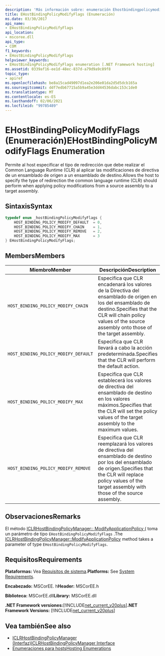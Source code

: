 ```yaml
---
description: 'Más información sobre: enumeración Ehostbindingpolicymodifyflags ('
title: EHostBindingPolicyModifyFlags (Enumeración)
ms.date: 03/30/2017
api_name:
- EHostBindingPolicyModifyFlags
api_location:
- mscoree.dll
api_type:
- COM
f1_keywords:
- EHostBindingPolicyModifyFlags
helpviewer_keywords:
- EHostBindingPolicyModifyFlags enumeration [.NET Framework hosting]
ms.assetid: 0339af16-ee1d-48ec-837d-a79d9a9c89f8
topic_type:
- apiref
ms.openlocfilehash: be8a15cad49097d1ea2e206e01da2d5d5dcb165a
ms.sourcegitcommit: ddf7edb67715a5b9a45e3dd44536dabc153c1de0
ms.translationtype: MT
ms.contentlocale: es-ES
ms.lasthandoff: 02/06/2021
ms.locfileid: "99785489"
---
```

# <a name="ehostbindingpolicymodifyflags-enumeration"></a><span data-ttu-id="b7ec8-103">EHostBindingPolicyModifyFlags (Enumeración)</span><span class="sxs-lookup"><span data-stu-id="b7ec8-103">EHostBindingPolicyModifyFlags Enumeration</span></span>

<span data-ttu-id="b7ec8-104">Permite al host especificar el tipo de redirección que debe realizar el Common Language Runtime (CLR) al aplicar las modificaciones de directiva de un ensamblado de origen a un ensamblado de destino.</span><span class="sxs-lookup"><span data-stu-id="b7ec8-104">Allows the host to specify the type of redirection the common language runtime (CLR) should perform when applying policy modifications from a source assembly to a target assembly.</span></span>  
  
## <a name="syntax"></a><span data-ttu-id="b7ec8-105">Sintaxis</span><span class="sxs-lookup"><span data-stu-id="b7ec8-105">Syntax</span></span>  
  
```cpp  
typedef enum _hostBindingPolicyModifyFlags {  
    HOST_BINDING_POLICY_MODIFY_DEFAULT  = 0,  
    HOST_BINDING_POLICY_MODIFY_CHAIN    = 1,  
    HOST_BINDING_POLICY_MODIFY_REMOVE   = 2,  
    HOST_BINDING_POLICY_MODIFY_MAX      = 3  
} EHostBindingPolicyModifyFlags;  
```  
  
## <a name="members"></a><span data-ttu-id="b7ec8-106">Members</span><span class="sxs-lookup"><span data-stu-id="b7ec8-106">Members</span></span>  
  
|<span data-ttu-id="b7ec8-107">Miembro</span><span class="sxs-lookup"><span data-stu-id="b7ec8-107">Member</span></span>|<span data-ttu-id="b7ec8-108">Descripción</span><span class="sxs-lookup"><span data-stu-id="b7ec8-108">Description</span></span>|  
|------------|-----------------|  
|`HOST_BINDING_POLICY_MODIFY_CHAIN`|<span data-ttu-id="b7ec8-109">Especifica que CLR encadenará los valores de la Directiva del ensamblado de origen en los del ensamblado de destino.</span><span class="sxs-lookup"><span data-stu-id="b7ec8-109">Specifies that the CLR will chain policy values of the source assembly onto those of the target assembly.</span></span>|  
|`HOST_BINDING_POLICY_MODIFY_DEFAULT`|<span data-ttu-id="b7ec8-110">Especifica que CLR llevará a cabo la acción predeterminada.</span><span class="sxs-lookup"><span data-stu-id="b7ec8-110">Specifies that the CLR will perform the default action.</span></span>|  
|`HOST_BINDING_POLICY_MODIFY_MAX`|<span data-ttu-id="b7ec8-111">Especifica que CLR establecerá los valores de directiva del ensamblado de destino en los valores máximos.</span><span class="sxs-lookup"><span data-stu-id="b7ec8-111">Specifies that the CLR will set the policy values of the target assembly to the maximum values.</span></span>|  
|`HOST_BINDING_POLICY_MODIFY_REMOVE`|<span data-ttu-id="b7ec8-112">Especifica que CLR reemplazará los valores de directiva del ensamblado de destino por los del ensamblado de origen.</span><span class="sxs-lookup"><span data-stu-id="b7ec8-112">Specifies that the CLR will replace policy values of the target assembly with those of the source assembly.</span></span>|  
  
## <a name="remarks"></a><span data-ttu-id="b7ec8-113">Observaciones</span><span class="sxs-lookup"><span data-stu-id="b7ec8-113">Remarks</span></span>  

 <span data-ttu-id="b7ec8-114">El método [ICLRHostBindingPolicyManager:: ModifyApplicationPolicy (](iclrhostbindingpolicymanager-modifyapplicationpolicy-method.md) toma un parámetro de tipo `EHostBindingPolicyModifyFlags` .</span><span class="sxs-lookup"><span data-stu-id="b7ec8-114">The [ICLRHostBindingPolicyManager::ModifyApplicationPolicy](iclrhostbindingpolicymanager-modifyapplicationpolicy-method.md) method takes a parameter of type `EHostBindingPolicyModifyFlags`.</span></span>  
  
## <a name="requirements"></a><span data-ttu-id="b7ec8-115">Requisitos</span><span class="sxs-lookup"><span data-stu-id="b7ec8-115">Requirements</span></span>  

 <span data-ttu-id="b7ec8-116">**Plataformas:** Vea [Requisitos de sistema](../../get-started/system-requirements.md).</span><span class="sxs-lookup"><span data-stu-id="b7ec8-116">**Platforms:** See [System Requirements](../../get-started/system-requirements.md).</span></span>  
  
 <span data-ttu-id="b7ec8-117">**Encabezado:** MSCorEE. h</span><span class="sxs-lookup"><span data-stu-id="b7ec8-117">**Header:** MSCorEE.h</span></span>  
  
 <span data-ttu-id="b7ec8-118">**Biblioteca:** MSCorEE.dll</span><span class="sxs-lookup"><span data-stu-id="b7ec8-118">**Library:** MSCorEE.dll</span></span>  
  
 <span data-ttu-id="b7ec8-119">**.NET Framework versiones:**[!INCLUDE[net_current_v20plus](../../../../includes/net-current-v20plus-md.md)]</span><span class="sxs-lookup"><span data-stu-id="b7ec8-119">**.NET Framework Versions:** [!INCLUDE[net_current_v20plus](../../../../includes/net-current-v20plus-md.md)]</span></span>  
  
## <a name="see-also"></a><span data-ttu-id="b7ec8-120">Vea también</span><span class="sxs-lookup"><span data-stu-id="b7ec8-120">See also</span></span>

- [<span data-ttu-id="b7ec8-121">ICLRHostBindingPolicyManager (Interfaz)</span><span class="sxs-lookup"><span data-stu-id="b7ec8-121">ICLRHostBindingPolicyManager Interface</span></span>](iclrhostbindingpolicymanager-interface.md)
- [<span data-ttu-id="b7ec8-122">Enumeraciones para hosts</span><span class="sxs-lookup"><span data-stu-id="b7ec8-122">Hosting Enumerations</span></span>](hosting-enumerations.md)
